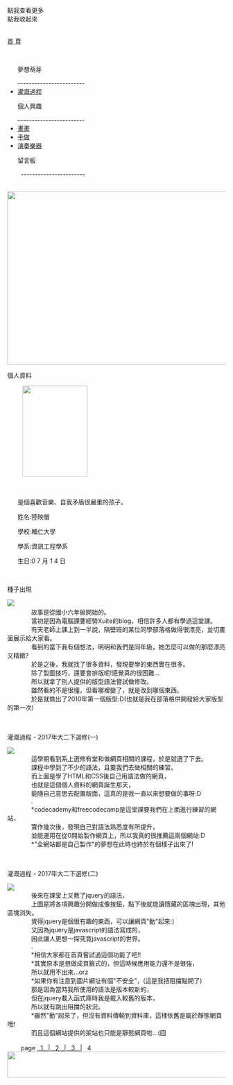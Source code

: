 <script src="https://ajax.googleapis.com/ajax/libs/jquery/3.2.1/jquery.min.js"></script>
<script type="text/javascript"> 
$(document).ready(function() { 
$(".categoryho").click(function(){
   $(".category").css({left:"-20px"});
   $(".categoryho").hide();
   $(".categoryhide").show();
});
$(".categoryhide").click(function(){
   $(".category").css({left:"-200px"});
   $(".categoryhide").hide();
   $(".categoryho").show();
});
$("h1").hide();
});
</script>
<link href="https://lily0714.github.io/insidepage.css" rel="stylesheet" type="text/css" media="all"> 

<body>
   <div class="categoryho">點我查看更多</div>
   <div class="categoryhide">點我收起來</div>
   <div class="category">
   <p id="cat_home"><a href="https://lily0714.github.io/">首 頁</a></p>
   <ul><p class="cat_item">夢想萌芽</p>
------------------------
   <li class="cat_inin"><a href="https://lily0714.github.io/dreamstory">灌溉過程</a></li>
   </ul>
   <ul><p class="cat_item">個人興趣</p>
   ------------------------
   <li class="cat_inin"><a href="https://lily0714.github.io/interest/draw">畫畫</a></li>
   <li class="cat_inin"><a href="https://lily0714.github.io/interest/diy">手做</a></li>
   <li class="cat_inin"><a href="https://lily0714.github.io/interest/music">演奏樂器</a></li>
   </ul>
   <ul><p class="cat_item">留言板</p>
   -----------------------
   </ul>
   </div>
   <div id="bantitle">
   <img id="banner" src="http://lily0714.github.io/20170424改.jpg" width="700" height="400">
  
   </div>
   <div id="WRAPPER">
      <div id="LSIDE">
          <div id="infor">
          <p class="infortitle">個人資料</p>
          <img class="ipic" src="http://lily0714.github.io/20170628.jpg" width="150" height="210">
          <ul><br>
          <p class="icontent">是個喜歡音樂、自我矛盾很嚴重的孩子。</p>
          <p class="icontent">姓名:陸映螢</p>
          <p class="icontent">學校:輔仁大學</p>
          <p class="icontent">學系:資訊工程學系</p>
          <p class="icontent">生日:0 7 月 1 4 日</p>
          </ul>
          </div>
      </div>
      <div id="CONTENT">
         <div class="dream1">
         <br>
         <p class="post">種子出現</p>
            <a href="https://lily0714.github.io/seed1.jpg" target="_blank"><img class="post1" src="https://lily0714.github.io/seed1.jpg" ></a>
            <div class="dcontent">
               故事是從國小六年級開始的。<br>
               當初是因為電腦課要經營Xuite的blog，相信許多人都有學過這堂課。<br>
               有天老師上課上到一半說，隔壁班的某位同學部落格做得很漂亮，並切畫面展示給大家看。<br>
               看到的當下我有個想法，明明和我們是同年級，她怎麼可以做的那麼漂亮又精緻?<br>
               於是之後，我就找了很多資料，發現要學的東西實在很多。<br>
               除了製圖技巧，還要會排版呢!感覺真的很困難...<br>
               所以就拿了別人提供的版型語法嘗試做修改。<br>
               雖然看的不是很懂，但看哪裡變了，就是改到哪個東西。<br>
               於是就做出了2010年第一個版型:D(也就是我在部落格供開發給大家版型的第一次)
            </div>
         </div>
         <div class="dream1">
         <br>
         <p class="post">灌溉過程 - 2017年大二下選修(一)</p>
<a href="https://lily0714.github.io/2017seed1.png" target="_blank"><img class="post1" src="https://lily0714.github.io/2017seed1.png" ></a>
            <div class="dcontent">
               這學期看到系上選修有堂和做網頁相關的課程，於是就選了下去。<br>
               課程中學到了不少的語法，且要我們去做相關的練習。<br>
               而上圖是學了HTML和CSS後自己用語法做的網頁，<br>
               也就是這個個人資料的網頁誕生那天，<br>
               能隨自己意思去配置版面，這真的是我一直以來想要做的事呀:D<br>
               .<br>
               *codecademy和freecodecamp是這堂課要我們在上面進行練習的網站，<br>
               實作幾次後，發現自己對語法熟悉度有所提升，<br>
               並能運用在從0開始製作網頁上，所以我真的很推薦這兩個網站:D<br>
               *"全網站都是自己製作"的夢想在此時也終於有個樣子出來了!
            </div>
         </div>
         <div class="dream1">
         <br>
         <p class="post">灌溉過程 - 2017年大二下選修(二)</p>
<a href="https://lily0714.github.io/2017seed6.gif" target="_blank"><img class="post1" src="https://lily0714.github.io/2017seed6.gif" ></a>
            <div class="dcontent">
               後來在課堂上又教了jquery的語法，<br>
               上圖是將各項興趣分開做成像按鈕，點下後就能讓隱藏的區塊出現，其他區塊消失。<br>
               覺得jquery是個很有趣的東西，可以讓網頁"動"起來:)<br>
               又因為jquery是javascript的語法寫成的，<br>
               因此讓人更想一探究竟javascript的世界。<br>
               .<br>
               *相信大家都在首頁嘗試過這個功能了吧!!<br>
               *其實原本是想做成頁籤式的，但這時候應用能力還不是很強，<br>
               所以就用不出來...orz<br>
               *如果你有注意到圖片網址有個"不安全"，(這是我把阻擋點開了)<br>
               那是因為當時我所使用的語法是版本較新的，<br>
               但在jquery載入函式庫時我是載入較舊的版本，<br>
               所以就有跳出阻擋的狀況。<br>
               *雖然"動"起來了，但沒有資料傳輸到資料庫，這樣依舊是屬於靜態網頁哦!<br>
               而且這個網站提供的架站也只能是靜態網頁啦...(囧
            </div>
         </div>
         <div class="page">
&nbsp; &nbsp; &nbsp; &nbsp; page <a href="https://lily0714.github.io/dreamstory">&nbsp; 1 &nbsp; </a> |<a href="https://lily0714.github.io/dreamstory2"> &nbsp; 2 &nbsp; </a> |<a href="https://lily0714.github.io/dreamstory3"> &nbsp; 3 &nbsp; </a> | &nbsp; 4 &nbsp; 
         </div>
      </div>   
   </div>
   <div id="FOOTER"> 
      <img src="http://lily0714.github.io/底.png" width="980" height="60">
   </div>
   </body>
